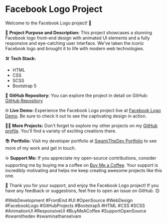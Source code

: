 # Facebook Logo Project

Welcome to the Facebook Logo project! 🚀

📌 **Project Purpose and Description:**
This project showcases a stunning Facebook logo front-end design with animated UI elements and a fully responsive and eye-catching user interface. We've taken the iconic Facebook logo and brought it to life with modern web technologies.

🛠️ **Tech Stack:**
- HTML
- CSS
- SCSS
- Bootstrap 5

🔗 **GitHub Repository:**
You can explore the project in detail on GitHub: [GitHub Repository](https://github.com/SwamiTheDev/web-components/tree/main/facebook%20logo)

🌐 **Live Demo:**
Experience the Facebook Logo project live at [Facebook Logo Demo](https://facebooklogo-swamithedev.netlify.app/). Be sure to check it out to see the captivating design in action.

👨‍💻 **More Projects:**
Don't forget to explore my other projects on my [GitHub profile](https://github.com/swamithedev/). You'll find a variety of exciting creations there.

📚 **Portfolio:**
Visit my developer portfolio at [SwamiTheDev Portfolio](https://swamithedev.vercel.app) to see more of my work and get in touch.

☕ **Support Me:**
If you appreciate my open-source contributions, consider supporting me by buying me a coffee on [Buy Me a Coffee](https://www.buymeacoffee.com/swamithedev). Your support is incredibly motivating and helps me keep creating awesome projects like this one.

🙏 Thank you for your support, and enjoy the Facebook Logo project! If you have any feedback or suggestions, feel free to open an issue on GitHub. 😊

#WebDevelopment #FrontEnd #UI #OpenSource #WebDesign #FacebookLogo #GitHubProjects #Bootstrap5 #HTML #CSS #SCSS #AnimationUI #ResponsiveUI #BuyMeACoffee #SupportOpenSource #swamithedev #swaminathanselvam